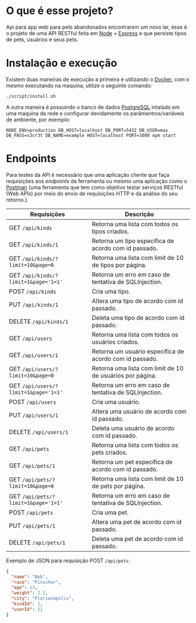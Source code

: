 # O que é esse projeto?

Api para app web para pets abandonados encontrarem um novo lar, esse é o projeto de uma API RESTful feita em [Node](https://nodejs.org/en/) + [Express](https://expressjs.com) e que persiste tipos de pets, usuários e seus pets.

# Instalação e execução

Existem duas maneiras de execução a primeira é utilizando o [Docker](https://docs.docker.com/docker-for-windows/install/), com o mesmo executando na maquina, utilize o seguinte comando:

```shell
./script/install.sh
```

A outra maneira é possuindo o banco de dados [PostgreSQL](https://www.postgresql.org/download/) intalado em uma maquina da rede e configurar devidamente os parâmentros/variáveis de ambiente, por exemplo:

```shell
NODE_ENV=production DB_HOST=localhost DB_PORT=5432 DB_USER=max DB_PASS=s3cr3t DB_NAME=example HOST=localhost PORT=3000 npm start
```

# Endpoints

Para testes da API é necessário que uma aplicação cliente que faça requisições aos *endpoints* da ferramenta ou mesmo uma aplicação como o [Postman](https://www.getpostman.com/downloads/) (uma ferramenta que tem como objetivo testar serviços RESTful (Web APIs) por meio do envio de requisições HTTP e da análise do seu retorno.).

| Requisições                           | Descrição                                                  |
| ------------------------------------- | ---------------------------------------------------------- |
| GET `/api/kinds`                      | Retorna uma lista com todos os tipos criados.              |
| GET `/api/kinds/1`                    | Retorna um tipo específica de acordo com id passado.       |
| GET `/api/kinds/?limit=10&page=0`     | Retorna uma lista com limit de 10 de tipos por página.     |
| GET `/api/kinds/?limit=1&page='1=1'`  | Retorna um erro em caso de tentativa de SQLInjection.      |
| POST `/api/kinds`                     | Cria uma tipo.                                             |
| PUT `/api/kinds/1`                    | Altera uma tipo de acordo com id passado.                  |
| DELETE `/api/kinds/1`                 | Deleta uma tipo de acordo com id passado.                  |
| GET `/api/users`                      | Retorna uma lista com todos os usuários criados.           |
| GET `/api/users/1`                    | Retorna um usuário específica de acordo com id passado.    |
| GET `/api/users/?limit=10&page=0`     | Retorna uma lista com limit de 10 de usuários por página.  |
| GET `/api/users/?limit=1&page='1=1'`  | Retorna um erro em caso de tentativa de SQLInjection.      |
| POST `/api/users`                     | Cria uma usuário.                                          |
| PUT `/api/users/1`                    | Altera uma usuário de acordo com id passado.               |
| DELETE `/api/users/1`                 | Deleta uma usuário de acordo com id passado.               |
| GET `/api/pets`                       | Retorna uma lista com todos os pets criados.               |
| GET `/api/pets/1`                     | Retorna um pet específica de acordo com id passado.        |
| GET `/api/pets/?limit=10&page=0`      | Retorna uma lista com limit de 10 de pets por página.      |
| GET `/api/pets/?limit=1&page='1=1'`   | Retorna um erro em caso de tentativa de SQLInjection.      |
| POST `/api/pets`                      | Cria uma pet.                                              |
| PUT `/api/pets/1`                     | Altera uma pet de acordo com id passado.                   |
| DELETE `/api/pets/1`                  | Deleta uma pet de acordo com id passado.                   |

Exemplo de JSON para requisição POST `/api/pets`:

```json
{
  "name": "Bob",
  "race": "Pinscher",
  "age": 13,
  "weight": 2.2,
  "city": "Florianópolis",
  "kindId": 1,
  "userId": 21
}
```
